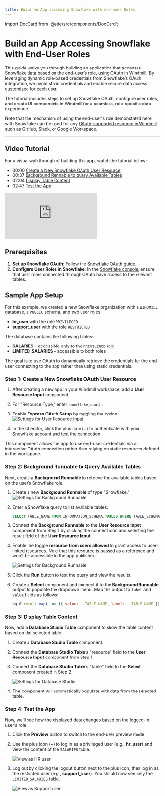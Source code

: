 ```yaml
---
title: Build an App accessing Snowflake with end-user Roles
---
```


import DocCard from '@site/src/components/DocCard';

# Build an App Accessing Snowflake with End-User Roles

This guide walks you through building an application that accesses Snowflake data based on the end-user’s role, using OAuth in Windmill. By leveraging dynamic role-based credentials from Snowflake’s OAuth integration, we avoid static credentials and enable secure data access customized for each user. 

The tutorial includes steps to set up Snowflake OAuth, configure user roles, and create UI components in Windmill for a seamless, role-specific data experience.

Note that the mechanism of using the end-user's role demonstated here with Snowflake can be used for any [OAuth-supported resource in Windmill](/docs/misc/setup_oauth#oauth) such as GitHub, Slack, or Google Workspace.

<div className="grid grid-cols-2 gap-6 mb-4">
	<DocCard
		title="Resources and resource types"
		description="Resources are structured configurations and connections to third-party systems, with Resource Types defining the schema for each Resource."
		href="/docs/core_concepts/resources_and_types"
	/>
	<DocCard
		title="Snowflake OAuth"
		description="Setup a Snowflake OAuth connection"
		href="/docs/misc/setup_oauth#snowflake"
		target="_blank"
	/>
</div>

---
## Video Tutorial

For a visual walkthrough of building this app, watch the tutorial below:

- 00:00 [Create a New Snowflake OAuth User Resource](https://www.youtube.com/watch?v=8Mk_4ErioeE&t=0s)
- 00:37 [Background Runnable to query Available Tables](https://www.youtube.com/watch?v=8Mk_4ErioeE&t=37s)
- 02:04 [Display Table Content](https://www.youtube.com/watch?v=8Mk_4ErioeE&t=124s)
- 02:47 [Test the App](https://www.youtube.com/watch?v=8Mk_4ErioeE&t=167s)

<iframe
    style={{ aspectRatio: '16/9' }}
    src="https://www.youtube.com/embed/8Mk_4ErioeE"
    title="Small tutorial on how to build a Windmill App that uses Snowflake as a data source with OAuth roles and permissions"
    frameBorder="0"
    allow="accelerometer; autoplay; clipboard-write; encrypted-media; gyroscope; picture-in-picture; web-share"
    allowFullScreen
    className="border-2 rounded-lg object-cover w-full dark:border-gray-800"
></iframe>

## Prerequisites

1. **Set up Snowflake OAuth**: Follow the [Snowflake OAuth guide](/docs/misc/setup_oauth#snowflake).
2. **Configure User Roles in Snowflake**: In the [Snowflake console](https://app.snowflake.com/), ensure that user roles connected through OAuth have access to the relevant tables.

## Sample App Setup

For this example, we created a new Snowflake organization with a `WINDMILL` database, a `PUBLIC` schema, and two user roles:

- **hr_user** with the role `PRIVILEGED`
- **support_user** with the role `RESTRICTED`

The database contains the following tables:
- **SALARIES** – accessible only to the `PRIVILEGED` role
- **LIMITED_SALARIES** – accessible to both roles

The goal is to use OAuth to dynamically retrieve the credentials for the end-user connecting to the app rather than using static credentials.

### Step 1: Create a New Snowflake OAuth User Resource
1. After creating a new app in your Windmill workspace, add a **User Resource Input** component.
2. For "Resource Type," enter `snowflake_oauth`.
3. Enable **Express OAuth Setup** by toggling the option.
   ![Settings for User Resource Input](./user_resource_input.png)

4. In the UI editor, click the plus icon (+) to authenticate with your Snowflake account and test the connection.

This component allows the app to use end-user credentials via an interactive OAuth connection rather than relying on static resources defined in the workspace.

### Step 2: Background Runnable to Query Available Tables

Next, create a **Background Runnable** to retrieve the available tables based on the user’s Snowflake role.

1. Create a new **Background Runnable** of type "Snowflake."
   ![Settings for Background Runnable](./background_runnable_1.png)

2. Enter a Snowflake query to list available tables:

   ```sql
   SELECT TABLE_NAME FROM INFORMATION_SCHEMA.TABLES WHERE TABLE_SCHEMA = 'PUBLIC';
   ```

3. Connect the **Background Runnable** to the **User Resource Input** component from Step 1 by clicking the connect icon and selecting the result field of the **User Resource Input**.

4. Enable the toggle **resource from users allowed** to grant access to user-linked resources. Note that this resource is passed as a reference and won’t be accessible to the app publisher.

   ![Settings for Background Runnable](./background_runnable_2.png)

5. Click the **Run** button to test the query and view the results.

6. Create a **Select** component and connect it to the **Background Runnable** output to populate the dropdown menu. Map the output to `label` and `value` fields as follows:

   ```js
   bg_0.result.map(_ => ({ value: _.TABLE_NAME, label: _.TABLE_NAME }))
   ```

### Step 3: Display Table Content

Now, add a **Database Studio Table** component to show the table content based on the selected table.

1. Create a **Database Studio Table** component.
2. Connect the **Database Studio Table**’s "resource" field to the **User Resource Input** component from Step 1.
3. Connect the **Database Studio Table**’s "table" field to the **Select** component created in Step 2.

   ![Settings for Database Studio](./database_studio.png)

4. The component will automatically populate with data from the selected table.

### Step 4: Test the App

Now, we’ll see how the displayed data changes based on the logged-in user’s role.

1. Click the **Preview** button to switch to the end-user preview mode.
2. Use the plus icon (+) to log in as a privileged user (e.g., **hr_user**) and view the content of the `SALARIES` table.

   ![View as HR user](./hr_view.png)

3. Log out by clicking the logout button next to the plus icon, then log in as the restricted user (e.g., **support_user**). You should now see only the `LIMITED_SALARIES` table.

   ![View as Support user](./support_view.png)

